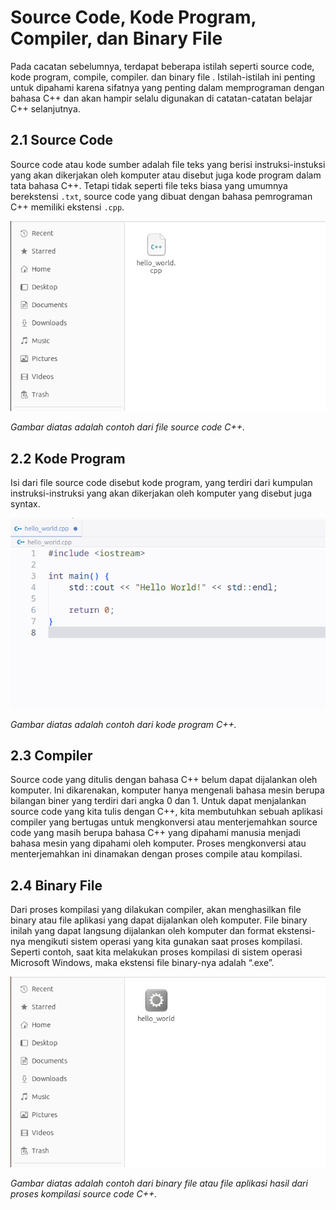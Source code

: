# Source Code, Kode Program, Compiler, dan Binary File
Pada cacatan sebelumnya, terdapat beberapa istilah seperti source code, kode program, compile, compiler. dan binary file . Istilah-istilah ini penting untuk dipahami karena sifatnya yang penting dalam memprograman dengan bahasa C++ dan akan hampir selalu digunakan di catatan-catatan belajar C++ selanjutnya.

## 2.1 Source Code
Source code atau kode sumber adalah file teks yang berisi instruksi-instuksi yang akan dikerjakan oleh komputer atau disebut juga kode program dalam tata bahasa C++. Tetapi tidak seperti file teks biasa yang umumnya berekstensi `.txt`, source code yang dibuat dengan bahasa pemrograman C++ memiliki ekstensi `.cpp`. 

![Contoh File Source Code C++](./images/2.1-file_source_code_c++.png)

*Gambar diatas adalah contoh dari file source code C++.*

## 2.2 Kode Program
Isi dari file source code disebut kode program, yang terdiri dari kumpulan instruksi-instruksi yang akan dikerjakan oleh komputer yang disebut juga syntax. 

![Kode Program C++](./images/2.2-kode_program_c++.png)

*Gambar diatas adalah contoh dari kode program C++.*

## 2.3 Compiler
Source code yang ditulis dengan bahasa C++ belum dapat dijalankan oleh komputer. Ini dikarenakan, komputer hanya mengenali bahasa mesin berupa bilangan biner yang terdiri dari angka 0 dan 1. Untuk dapat menjalankan source code yang kita tulis dengan C++, kita membutuhkan sebuah aplikasi compiler yang bertugas untuk mengkonversi atau menterjemahkan source code yang masih berupa bahasa C++ yang dipahami manusia menjadi bahasa mesin yang dipahami oleh komputer. Proses mengkonversi atau menterjemahkan ini dinamakan dengan proses compile atau kompilasi.

## 2.4 Binary File
Dari proses kompilasi yang dilakukan compiler, akan menghasilkan file binary atau file aplikasi yang dapat dijalankan oleh komputer. File binary inilah yang dapat langsung dijalankan oleh komputer dan format ekstensi-nya mengikuti sistem operasi yang kita gunakan saat proses kompilasi. Seperti contoh, saat kita melakukan proses kompilasi di sistem operasi Microsoft Windows, maka ekstensi file binary-nya adalah “.exe”.

![Contoh Binary File](./images/2.4-binary_file.png)

*Gambar diatas adalah contoh dari binary file atau file aplikasi hasil dari proses kompilasi source code C++.*